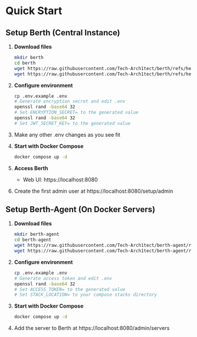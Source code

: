 # Quick Start

## Setup Berth (Central Instance)

1. **Download files**
   ```bash
   mkdir berth
   cd berth
   wget https://raw.githubusercontent.com/Tech-Arch1tect/berth/refs/heads/main/docker compose.yml
   wget https://raw.githubusercontent.com/Tech-Arch1tect/berth/refs/heads/main/.env.example
   ```
   
2. **Configure environment**
   ```bash
   cp .env.example .env
   # Generate encryption secret and edit .env
   openssl rand -base64 32
   # Set ENCRYPTION_SECRET= to the generated value
   openssl rand -base64 32
   # Set JWT_SECRET_KEY= to the generated value
   ```

3. Make any other .env changes as you see fit

4. **Start with Docker Compose**
   ```bash
   docker compose up -d
   ```

5. **Access Berth**
   - Web UI: https://localhost:8080

6. Create the first admin user at https://localhost:8080/setup/admin

## Setup Berth-Agent (On Docker Servers)

1. **Download files**
   ```bash
   mkdir berth-agent
   cd berth-agent
   wget https://raw.githubusercontent.com/Tech-Arch1tect/berth-agent/refs/heads/main/docker compose.yml
   wget https://raw.githubusercontent.com/Tech-Arch1tect/berth-agent/refs/heads/main/.env.example
   ```

2. **Configure environment**
   ```bash
   cp .env.example .env
   # Generate access token and edit .env
   openssl rand -base64 32
   # Set ACCESS_TOKEN= to the generated value
   # Set STACK_LOCATION= to your compose stacks directory
   ```

3. **Start with Docker Compose**
   ```bash
   docker compose up -d
   ```

4. Add the server to Berth at https://localhost:8080/admin/servers
